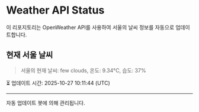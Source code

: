 
# Weather API Status

이 리포지토리는 OpenWeather API를 사용하여 서울의 날씨 정보를 자동으로 업데이트합니다.

## 현재 서울 날씨
> 서울의 현재 날씨: few clouds, 온도: 9.34°C, 습도: 37%

⏳ 업데이트 시간: 2025-10-27 10:11:44 (UTC)

---
자동 업데이트 봇에 의해 관리됩니다.
